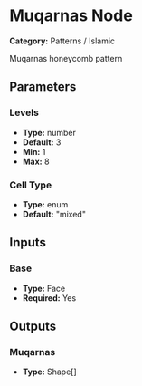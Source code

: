 
# Muqarnas Node

**Category:** Patterns / Islamic

Muqarnas honeycomb pattern

## Parameters


### Levels
- **Type:** number
- **Default:** 3
- **Min:** 1
- **Max:** 8



### Cell Type
- **Type:** enum
- **Default:** "mixed"





## Inputs


### Base
- **Type:** Face
- **Required:** Yes



## Outputs


### Muqarnas
- **Type:** Shape[]




